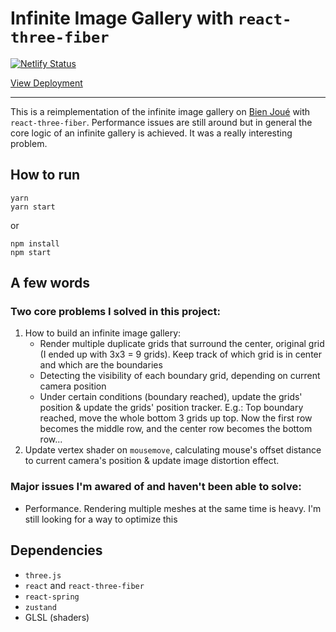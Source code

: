 # Infinite Image Gallery with `react-three-fiber`

[![Netlify Status](https://api.netlify.com/api/v1/badges/0354da48-43b4-4ef6-bb25-35a695d25763/deploy-status)](https://app.netlify.com/sites/nnl-infinite-image-gallery/deploys)

[View Deployment](https://nnl-infinite-image-gallery.netlify.app/)

---

This is a reimplementation of the infinite image gallery on [Bien Joué](https://bien-joue.ca/fr/) with `react-three-fiber`. Performance issues are still around but in general the core logic of an infinite gallery is achieved. It was a really interesting problem.

## How to run

```
yarn
yarn start
```

or

```
npm install
npm start
```

## A few words

### Two core problems I solved in this project:

1. How to build an infinite image gallery:
   - Render multiple duplicate grids that surround the center, original grid (I ended up with 3x3 = 9 grids). Keep track of which grid is in center and which are the boundaries
   - Detecting the visibility of each boundary grid, depending on current camera position
   - Under certain conditions (boundary reached), update the grids' position & update the grids' position tracker. E.g.: Top boundary reached, move the whole bottom 3 grids up top. Now the first row becomes the middle row, and the center row becomes the bottom row...
2. Update vertex shader on `mousemove`, calculating mouse's offset distance to current camera's position & update image distortion effect.

### Major issues I'm awared of and haven't been able to solve:

- Performance. Rendering multiple meshes at the same time is heavy. I'm still looking for a way to optimize this

## Dependencies

- `three.js`
- `react` and `react-three-fiber`
- `react-spring`
- `zustand`
- GLSL (shaders)
